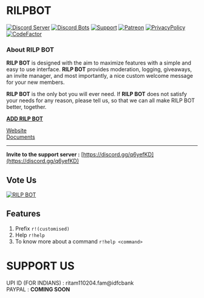 # RILPBOT

[![Discord Server](https://discordapp.com/api/guilds/741999360539099199/embed.png)](https://discord.gg/q6yefKD)
[![Discord Bots](https://top.gg/api/widget/servers/718501137484873748.svg)](https://top.gg/bot/718501137484873748)
[![Support](https://discordapp.com/api/guilds/741999360539099199/widget.png?style=shield)](https://discord.gg/q6yefKD) 
[![Patreon](https://img.shields.io/badge/Donate-Patreon-orange.svg)](https://www.patreon.com/rilpdevelopment) 
[![PrivacyPolicy](https://img.shields.io/badge/Privacy%20Policy--lightgrey.svg?style=social)](https://rilp-bot4.webnode.com/privacy-policy/)
[![CodeFactor](https://www.codefactor.io/repository/github/typhoon11/rilp-development/badge?s=de95038bf04318705ad6b9f8d2f4c736b52965af)](https://www.codefactor.io/repository/github/typhoon11/rilp-development)

### About **RILP BOT**

**RILP BOT** is designed with the aim to maximize features with a simple and easy to use interface. **RILP BOT** provides moderation, logging, giveaways, an invite manager, and most importantly, a nice custom welcome message for your new members.

**RILP BOT** is the only bot you will ever need. If **RILP BOT** does not satisfy your needs for any reason, please tell us, so that we can all make RILP BOT better, together.

**[ADD RILP BOT](https://discord.com/oauth2/authorize?client_id=718501137484873748&permissions=1036348662&scope=bot)**

[Website](https://rilp-bot4.webnode.com/) \
[Documents](https://rilp-bot4.webnode.com/docs/) 

___
**Invite to the support server :**
[https://discord.gg/q6yefKD](https://discord.gg/q6yefKD)

## Vote Us
[![RILP BOT](https://top.gg/api/widget/718501137484873748.svg)](https://top.gg/bot/718501137484873748)

## Features
1. Prefix
`r!(customised)`
2. Help
`r!help`
3. To know more about a command
`r!help <command>`


# SUPPORT US 
UPI ID (FOR INDIANS) : ritam110204.fam@idfcbank \
PAYPAL : **COMING SOON**
